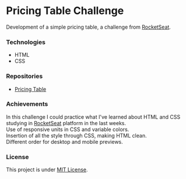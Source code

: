 <h1>Pricing Table Challenge</h1>
<p>Development of a simple pricing table, a challenge from <a target="_blank" href="https://www.rocketseat.com.br">RocketSeat</a>.</p>

<h3>Technologies</h3>
<ul>
  <li>HTML</li>
  <li>CSS</li>
</ul>

<h3>Repositories</h3>
<ul><li><a target="_blank" href="https://efficient-sloth-d85.notion.site/Desafio-Pricing-Table-e0b6f59253e54d229fdde09228226b32">Pricing Table</a></li></ul>

<h3>Achievements</h3>
<p>In this challenge I could practice what I've learned about HTML and CSS studying in <a target="_blank" href="https://www.rocketseat.com.br">RocketSeat</a> platform in the last weeks.<br>Use of responsive units in CSS and variable colors.<br>Insertion of all the style through CSS, making HTML clean.<br>Different order for desktop and mobile previews.</p>

<h3>License</h3>
<p>This project is under <a target="_blank" href="https://github.com/marcelofgaraujo/pricingTable_challenge/blob/main/LICENSE.md">MIT License</a>.</p>
